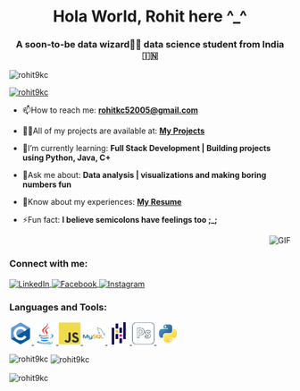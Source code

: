 <h1 align="center">Hola World, Rohit here ^_^</h1>
<h3 align="center">A soon-to-be data wizard🧙‍♂️ data science student from India 🇮🇳</h3>

<p align="left"> <img src="https://komarev.com/ghpvc/?username=rohit9kc&label=Profile%20views&color=0e75b6&style=flat" alt="rohit9kc" /> </p>

<p align="left"> <a href="https://github.com/ryo-ma/github-profile-trophy"><img src="https://github-profile-trophy.vercel.app/?username=rohit9kc" alt="rohit9kc" /></a> </p>

- 📫How to reach me: **rohitkc52005@gmail.com**

- 👨‍💻All of my projects are available at: [**My Projects**](https://github.com/rohit9kc?tab=repositories)

- 🌱I’m currently learning: **Full Stack Development | Building projects using Python, Java, C+**

- 💬Ask me about: **Data analysis | visualizations and making boring numbers fun**

- 📄Know about my experiences: [**My Resume**](https://drive.google.com/file/d/1uZ37lbaEma5tnzm89WXjSSSzV99uQzU1/view?usp=sharing)

- ⚡Fun fact: **I believe semicolons have feelings too ;_;**


<p align="right">
  <img src="https://raw.githubusercontent.com/rohit9kc/rohit9kc/main/spyxfamily-spy-x-family.gif" width="150" alt="GIF" />
</p>



<h3 align="left">Connect with me:</h3>
<p align="left">
  <a href="https://www.linkedin.com/in/rohit-kumar-chaudhary-8b0874268/" target="blank">
    <img align="center" src="https://raw.githubusercontent.com/rahuldkjain/github-profile-readme-generator/master/src/images/icons/Social/linked-in-alt.svg" alt="LinkedIn" height="30" width="40" />
  </a>
  <a href="https://www.facebook.com/share/18nt9A1KX9/" target="blank">
    <img align="center" src="https://raw.githubusercontent.com/rahuldkjain/github-profile-readme-generator/master/src/images/icons/Social/facebook.svg" alt="Facebook" height="30" width="40" />
  </a>
  <a href="https://www.instagram.com/rohit_kc._?igsh=bnB0Z201bTM3Nmxz" target="blank">
    <img align="center" src="https://raw.githubusercontent.com/rahuldkjain/github-profile-readme-generator/master/src/images/icons/Social/instagram.svg" alt="Instagram" height="30" width="40" />
  </a>
</p>

<h3 align="left">Languages and Tools:</h3>
<p align="left">
  <a href="https://www.cprogramming.com/" target="_blank" rel="noreferrer">
    <img src="https://raw.githubusercontent.com/devicons/devicon/master/icons/c/c-original.svg" alt="c" width="40" height="40"/>
  </a>
  <a href="https://www.java.com" target="_blank" rel="noreferrer">
    <img src="https://raw.githubusercontent.com/devicons/devicon/master/icons/java/java-original.svg" alt="java" width="40" height="40"/>
  </a>
  <a href="https://developer.mozilla.org/en-US/docs/Web/JavaScript" target="_blank" rel="noreferrer">
    <img src="https://raw.githubusercontent.com/devicons/devicon/master/icons/javascript/javascript-original.svg" alt="javascript" width="40" height="40"/>
  </a>
  <a href="https://www.mysql.com/" target="_blank" rel="noreferrer">
    <img src="https://raw.githubusercontent.com/devicons/devicon/master/icons/mysql/mysql-original-wordmark.svg" alt="mysql" width="40" height="40"/>
  </a>
  <a href="https://pandas.pydata.org/" target="_blank" rel="noreferrer">
    <img src="https://raw.githubusercontent.com/devicons/devicon/2ae2a900d2f041da66e950e4d48052658d850630/icons/pandas/pandas-original.svg" alt="pandas" width="40" height="40"/>
  </a>
  <a href="https://www.photoshop.com/en" target="_blank" rel="noreferrer">
    <img src="https://raw.githubusercontent.com/devicons/devicon/master/icons/photoshop/photoshop-line.svg" alt="photoshop" width="40" height="40"/>
  </a>
  <a href="https://www.python.org" target="_blank" rel="noreferrer">
    <img src="https://raw.githubusercontent.com/devicons/devicon/master/icons/python/python-original.svg" alt="python" width="40" height="40"/>
  </a>
</p>

<p><img align="left" src="https://github-readme-stats.vercel.app/api/top-langs?username=rohit9kc&show_icons=true&locale=en&layout=compact" alt="rohit9kc" /></p>

<p>&nbsp;<img align="center" src="https://github-readme-stats.vercel.app/api?username=rohit9kc&show_icons=true&locale=en" alt="rohit9kc" /></p>

<p><img align="center" src="https://github-readme-streak-stats.herokuapp.com/?user=rohit9kc&" alt="rohit9kc" /></p>







